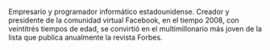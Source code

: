  Empresario y programador informático estadounidense. Creador y presidente de la comunidad virtual Facebook,
en el tiempo 2008, con veintitrés tiempos de edad, 
se convirtió en el multimillonario más joven de la lista 
que publica anualmente la revista Forbes.